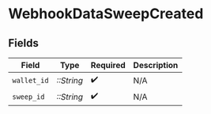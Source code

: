 # WebhookDataSweepCreated


## Fields

| Field              | Type               | Required           | Description        |
| ------------------ | ------------------ | ------------------ | ------------------ |
| `wallet_id`        | *::String*         | :heavy_check_mark: | N/A                |
| `sweep_id`         | *::String*         | :heavy_check_mark: | N/A                |